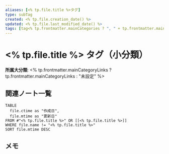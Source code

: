 ```yaml
---
aliases: [<% tp.file.title %>タグ]
type: subTag
created: <% tp.file.creation_date() %>
updated: <% tp.file.last_modified_date() %>
tags: [tag<% tp.frontmatter.mainCategories ? ", " + tp.frontmatter.mainCategories.join(", ") : "" %>]
---
```


# <% tp.file.title %> タグ（小分類）

**所属大分類**: <% tp.frontmatter.mainCategoryLinks ? tp.frontmatter.mainCategoryLinks : "未設定" %>

## 関連ノート一覧

```dataview
TABLE 
  file.ctime as "作成日", 
  file.mtime as "更新日"
FROM #"<% tp.file.title %>" OR [[<% tp.file.title %>]]
WHERE file.name != "<% tp.file.title %>"
SORT file.mtime DESC
```

## メモ